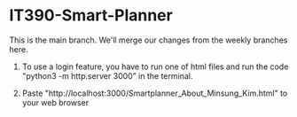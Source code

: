 # IT390-Smart-Planner

This is the main branch. We'll merge our changes from the weekly branches here.


1. To use a login feature, you have to run one of html files and run the code "python3 -m http.server 3000" in the terminal.

2. Paste "http://localhost:3000/Smartplanner_About_Minsung_Kim.html" to your web browser

